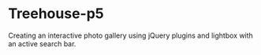 # Treehouse-p5
Creating an interactive photo gallery using jQuery plugins and lightbox with an active search bar.
